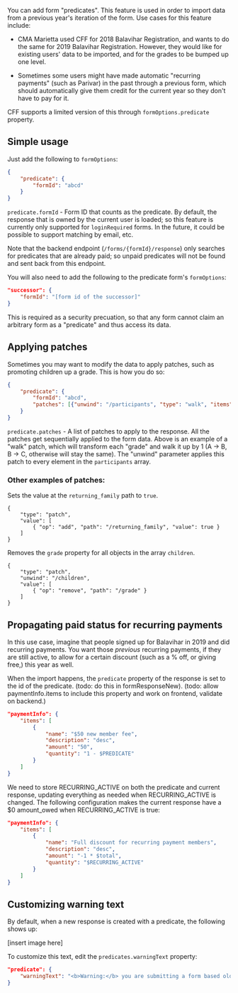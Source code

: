 You can add form "predicates". This feature is used in order to import data from a previous year's iteration of the form. Use cases for this feature include:

- CMA Marietta used CFF for 2018 Balavihar Registration, and wants to do the same for 2019 Balavihar Registration. However, they would like for existing users' data to be imported, and for the grades to be bumped up one level.

- Sometimes some users might have made automatic "recurring payments" (such as Parivar) in the past through a previous form, which should automatically give them credit for the current year so they don't have to pay for it.

CFF supports a limited version of this through `formOptions.predicate` property.

## Simple usage
Just add the following to `formOptions`:

```json
{
    "predicate": {
        "formId": "abcd"
    }
}
```

`predicate.formId` - Form ID that counts as the predicate. By default, the response that is owned by the current user is loaded; so this feature is currently only supported for `loginRequired` forms. In the future, it could be possible to support matching by email, etc.

Note that the backend endpoint (`/forms/{formId}/response`) only searches for predicates that are already paid; so unpaid predicates will not be found and sent back from this endpoint.

You will also need to add the following to the predicate form's `formOptions`:
```json
"successor": {
    "formId": "[form id of the successor]"
}
```

This is required as a security precuation, so that any form cannot claim an arbitrary form as a "predicate" and thus access its data.

## Applying patches
Sometimes you may want to modify the data to apply patches, such as promoting children up a grade. This is how you do so:

```json
{
    "predicate": {
        "formId": "abcd",
        "patches": [{"unwind": "/participants", "type": "walk", "items": ["A","B","C"], "path": "/grade"}]
    }
}
```

`predicate.patches` - A list of patches to apply to the response. All the patches get sequentially applied to the form data. Above is an example of a "walk" patch, which will transform each "grade" and walk it up by 1 (A -> B, B -> C, otherwise will stay the same). The "unwind" parameter applies this patch to every element in the `participants` array.

### Other examples of patches:

Sets the value at the `returning_family` path to `true`.
```
{
    "type": "patch",
    "value": [
        { "op": "add", "path": "/returning_family", "value": true }
    ]
}
```

Removes the `grade` property for all objects in the array `children`.
```
{
    "type": "patch",
    "unwind": "/children",
    "value": [
        { "op": "remove", "path": "/grade" }
    ]
}
```

## Propagating paid status for recurring payments
In this use case, imagine that people signed up for Balavihar in 2019 and did recurring payments. You want those *previous* recurring payments, if they are still active, to allow for a certain discount (such as a % off, or giving free,) this year as well.

When the import happens, the `predicate` property of the response is set to the id of the predicate. (todo: do this in formResponseNew). (todo: allow paymentInfo.items to include this property and work on frontend, validate on backend.)

```json
"paymentInfo": {
    "items": [
        {
            "name": "$50 new member fee",
            "description": "desc",
            "amount": "50",
            "quantity": "1 - $PREDICATE"
        }
    ]
}
```

We need to store RECURRING_ACTIVE on both the predicate and current response, updating everything as needed when RECURRING_ACTIVE is changed. The following configuration makes the current response have a $0 amount_owed when RECURRING_ACTIVE is true:

```json
"paymentInfo": {
    "items": [
        {
            "name": "Full discount for recurring payment members",
            "description": "desc",
            "amount": "-1 * $total",
            "quantity": "$RECURRING_ACTIVE"
        }
    ]
}
```

## Customizing warning text
By default, when a new response is created with a predicate, the following shows up:

[insert image here]

To customize this text, edit the `predicates.warningText` property:
```json
"predicate": {
    "warningText": "<b>Warning:</b> you are submitting a form based old information from a predicate form."
}
```